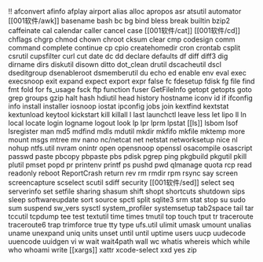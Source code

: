 !!
afconvert
afinfo
afplay
airport
alias
alloc
apropos
asr
atsutil
automator
[[001软件/awk]]
basename
bash
bc
bg
bind
bless
break
builtin
bzip2
caffeinate
cal
calendar
caller
cancel
case
[[001软件/cat]]
[[001软件/cd]]
chflags
chgrp
chmod
chown
chroot
cksum
clear
cmp
codesign
comm
command
complete
continue
cp
cpio
createhomedir
cron
crontab
csplit
csrutil
cupsfilter
curl
cut
date
dc
dd
declare
defaults
df
diff
diff3
dig
dirname
dirs
diskutil
disown
ditto
dot_clean
drutil
dscacheutil
dscl
dseditgroup
dsenableroot
dsmemberutil
du
echo
ed
enable
env
eval
exec
execsnoop
exit
expand
expect
export
expr
false
fc
fdesetup
fdisk
fg
file
find
fmt
fold
for
fs_usage
fsck
ftp
function
fuser
GetFileInfo
getopt
getopts
goto
grep
groups
gzip
halt
hash
hdiutil
head
history
hostname
iconv
id
if
ifconfig
info
install
installer
iosnoop
iostat
ipconfig
jobs
join
kextfind
kextstat
kextunload
keytool
kickstart
kill
killall
l
last
launchctl
leave
less
let
lipo
ll
ln
local
locate
login
logname
logout
look
lp
lpr
lprm
lpstat
[[ls]]
lsbom
lsof
lsregister
man
md5
mdfind
mdls
mdutil
mkdir
mkfifo
mkfile
mktemp
more
mount
msgs
mtree
mv
nano
nc/netcat
net
netstat
networksetup
nice
nl
nohup
ntfs.util
nvram
onintr
open
opensnoop
openssl
osacompile
osascript
passwd
paste
pbcopy
pbpaste
pbs
pdisk
pgrep
ping
pkgbuild
pkgutil
pkill
plutil
pmset
popd
pr
printenv
printf
ps
pushd
pwd
qlmanage
quota
rcp
read
readonly
reboot
ReportCrash
return
rev
rm
rmdir
rpm
rsync
say
screen
screencapture
scselect
scutil
sdiff
security
[[001软件/sed]]
select
seq
serverinfo
set
setfile
sharing
shasum
shift
shopt
shortcuts
shutdown
sips
sleep
softwareupdate
sort
source
spctl
split
sqlite3
srm
stat
stop
su
sudo
sum
suspend
sw_vers
sysctl
system_profiler
systemsetup
tab2space
tail
tar
tccutil
tcpdump
tee
test
textutil
time
times
tmutil
top
touch
tput
tr
traceroute
traceroute6
trap
trimforce
true
tty
type
ufs.util
ulimit
umask
umount
unalias
uname
unexpand
uniq
units
unset
until
until
uptime
users
uucp
uudecode
uuencode
uuidgen
vi
w
wait
wait4path
wall
wc
whatis
whereis
which
while
who
whoami
write
[[xargs]]
xattr
xcode-select
xxd
yes
zip